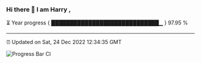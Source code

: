### Hi there 👋 I am Harry , 

⏳ Year progress { █████████████████████████████▁ } 97.95 %

---

⏰ Updated on Sat, 24 Dec 2022 12:34:35 GMT

![Progress Bar CI](https://github.com/duykhang68/duykhang68/workflows/Progress%20Bar%20CI/badge.svg)
